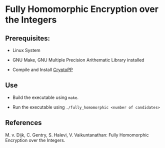 # Fully Homomorphic Encryption over the Integers

## Prerequisites:

- Linux System

- GNU Make, GNU Multiple Precision Arithematic Library installed

- Compile and Install [CryptoPP](https://github.com/weidai11/cryptopp)



## Use

- Build the executable using `make`.

- Run the executable using `./fully_homomorphic <number of candidates>`


## References

M. v. Dijk, C. Gentry, S. Halevi, V. Vaikuntanathan: Fully Homomorphic Encryption over the Integers.